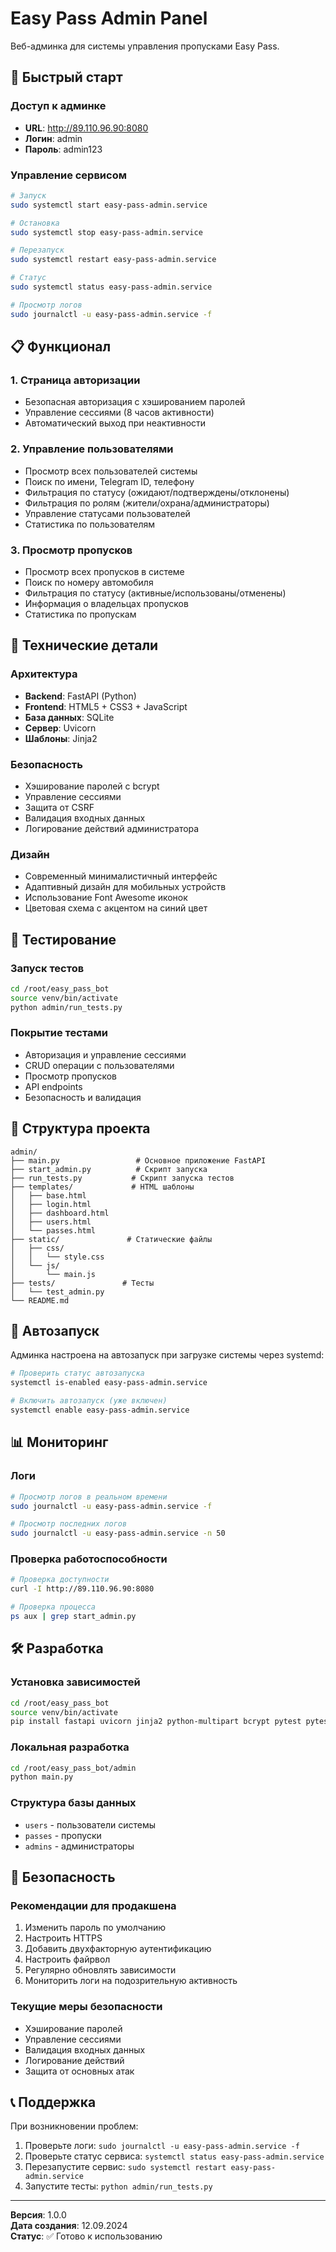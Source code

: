 # Easy Pass Admin Panel

Веб-админка для системы управления пропусками Easy Pass.

## 🚀 Быстрый старт

### Доступ к админке
- **URL**: http://89.110.96.90:8080
- **Логин**: admin
- **Пароль**: admin123

### Управление сервисом

```bash
# Запуск
sudo systemctl start easy-pass-admin.service

# Остановка
sudo systemctl stop easy-pass-admin.service

# Перезапуск
sudo systemctl restart easy-pass-admin.service

# Статус
sudo systemctl status easy-pass-admin.service

# Просмотр логов
sudo journalctl -u easy-pass-admin.service -f
```

## 📋 Функционал

### 1. Страница авторизации
- Безопасная авторизация с хэшированием паролей
- Управление сессиями (8 часов активности)
- Автоматический выход при неактивности

### 2. Управление пользователями
- Просмотр всех пользователей системы
- Поиск по имени, Telegram ID, телефону
- Фильтрация по статусу (ожидают/подтверждены/отклонены)
- Фильтрация по ролям (жители/охрана/администраторы)
- Управление статусами пользователей
- Статистика по пользователям

### 3. Просмотр пропусков
- Просмотр всех пропусков в системе
- Поиск по номеру автомобиля
- Фильтрация по статусу (активные/использованы/отменены)
- Информация о владельцах пропусков
- Статистика по пропускам

## 🔧 Технические детали

### Архитектура
- **Backend**: FastAPI (Python)
- **Frontend**: HTML5 + CSS3 + JavaScript
- **База данных**: SQLite
- **Сервер**: Uvicorn
- **Шаблоны**: Jinja2

### Безопасность
- Хэширование паролей с bcrypt
- Управление сессиями
- Защита от CSRF
- Валидация входных данных
- Логирование действий администратора

### Дизайн
- Современный минималистичный интерфейс
- Адаптивный дизайн для мобильных устройств
- Использование Font Awesome иконок
- Цветовая схема с акцентом на синий цвет

## 🧪 Тестирование

### Запуск тестов
```bash
cd /root/easy_pass_bot
source venv/bin/activate
python admin/run_tests.py
```

### Покрытие тестами
- Авторизация и управление сессиями
- CRUD операции с пользователями
- Просмотр пропусков
- API endpoints
- Безопасность и валидация

## 📁 Структура проекта

```
admin/
├── main.py                 # Основное приложение FastAPI
├── start_admin.py          # Скрипт запуска
├── run_tests.py           # Скрипт запуска тестов
├── templates/             # HTML шаблоны
│   ├── base.html
│   ├── login.html
│   ├── dashboard.html
│   ├── users.html
│   └── passes.html
├── static/               # Статические файлы
│   ├── css/
│   │   └── style.css
│   └── js/
│       └── main.js
├── tests/               # Тесты
│   └── test_admin.py
└── README.md
```

## 🔄 Автозапуск

Админка настроена на автозапуск при загрузке системы через systemd:

```bash
# Проверить статус автозапуска
systemctl is-enabled easy-pass-admin.service

# Включить автозапуск (уже включен)
systemctl enable easy-pass-admin.service
```

## 📊 Мониторинг

### Логи
```bash
# Просмотр логов в реальном времени
sudo journalctl -u easy-pass-admin.service -f

# Просмотр последних логов
sudo journalctl -u easy-pass-admin.service -n 50
```

### Проверка работоспособности
```bash
# Проверка доступности
curl -I http://89.110.96.90:8080

# Проверка процесса
ps aux | grep start_admin.py
```

## 🛠️ Разработка

### Установка зависимостей
```bash
cd /root/easy_pass_bot
source venv/bin/activate
pip install fastapi uvicorn jinja2 python-multipart bcrypt pytest pytest-asyncio httpx
```

### Локальная разработка
```bash
cd /root/easy_pass_bot/admin
python main.py
```

### Структура базы данных
- `users` - пользователи системы
- `passes` - пропуски
- `admins` - администраторы

## 🔐 Безопасность

### Рекомендации для продакшена
1. Изменить пароль по умолчанию
2. Настроить HTTPS
3. Добавить двухфакторную аутентификацию
4. Настроить файрвол
5. Регулярно обновлять зависимости
6. Мониторить логи на подозрительную активность

### Текущие меры безопасности
- Хэширование паролей
- Управление сессиями
- Валидация входных данных
- Логирование действий
- Защита от основных атак

## 📞 Поддержка

При возникновении проблем:
1. Проверьте логи: `sudo journalctl -u easy-pass-admin.service -f`
2. Проверьте статус сервиса: `systemctl status easy-pass-admin.service`
3. Перезапустите сервис: `sudo systemctl restart easy-pass-admin.service`
4. Запустите тесты: `python admin/run_tests.py`

---

**Версия**: 1.0.0  
**Дата создания**: 12.09.2024  
**Статус**: ✅ Готово к использованию
